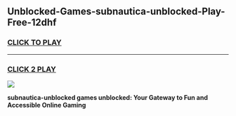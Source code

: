 
## Unblocked-Games-subnautica-unblocked-Play-Free-12dhf
<h3>
<a href="https://premium76.site?title=subnautica-unblocked&ref=23A">CLICK TO PLAY</a></h3>
<hr>

<h3>
<a href="https://premium76.site?title=subnautica-unblocked&ref=23A">CLICK 2 PLAY</a>
  
</h3>

<a href="https://premium76.site?title=subnautica-unblocked&ref=23A"><img src="https://clearcache.store/games.png"></a>


**subnautica-unblocked games unblocked: Your Gateway to Fun and Accessible Online Gaming**
